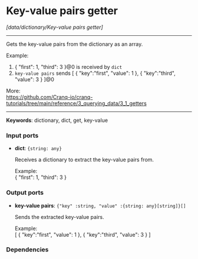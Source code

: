 # Key-value pairs getter

_[data/dictionary/Key-value pairs getter]_

---

Gets the key-value pairs from the dictionary as an array.  
  
Example:  
1. { "first": 1, "third": 3 }@0 is received by `dict`  
2. `key-value pairs` sends [ { "key":"first", "value": 1 }, { "key":"third", "value": 3 } ]@0  
  
More:  
https://github.com/Cranq-io/cranq-tutorials/tree/main/reference/3_querying_data/3_1_getters  

---

__Keywords__: dictionary, dict, get, key-value

### Input ports

* __dict__: ` {string: any} `

    Receives a dictionary to extract the key-value pairs from.  
      
    Example:  
     { "first": 1, "third": 3 }  

### Output ports

* __key-value pairs__: ` {"key" :string, "value" :{string: any}[string]}[] `

    Sends the extracted key-value pairs.  
      
    Example:  
    [ { "key":"first", "value": 1 }, { "key":"third", "value": 3 } ]  

### Dependencies





